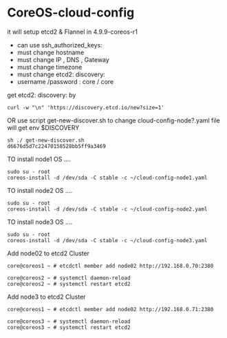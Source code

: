 # CoreOS-cloud-config
it will setup etcd2 & Flannel in 4.9.9-coreos-r1

 - can use ssh_authorized_keys:
 - must change hostname
 - must change IP , DNS , Gateway
 - must change timezone
 - must change  etcd2: discovery:
 - username /password : core / core
 
get   etcd2: discovery: by 
```
curl -w "\n" 'https://discovery.etcd.io/new?size=1'
```

OR use script get-new-discover.sh to change cloud-config-node?.yaml file
will get env  $DISCOVERY

```
sh ./ get-new-discover.sh
d6676d5d7c22470158528bb5ff9a3469

```

TO install node1 OS ....

```
sudo su - root
coreos-install -d /dev/sda -C stable -c ~/cloud-config-node1.yaml
```

TO install node2 OS ....

```
sudo su - root
coreos-install -d /dev/sda -C stable -c ~/cloud-config-node2.yaml
```

TO install node3 OS ....

```
sudo su - root
coreos-install -d /dev/sda -C stable -c ~/cloud-config-node3.yaml
```
Add node02 to etcd2 Cluster
```
core@coreos1 ~ # etcdctl member add node02 http://192.168.0.70:2380

core@coreos2 ~ # systemctl daemon-reload
core@coreos2 ~ # systemctl restart etcd2
```

Add node3 to etcd2 Cluster
```
core@coreos1 ~ # etcdctl member add node02 http://192.168.0.71:2380

core@coreos3 ~ # systemctl daemon-reload
core@coreos3 ~ # systemctl restart etcd2
```
